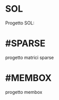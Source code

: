 # SOL
Progetto SOL:

#SPARSE 
=========
progetto matrici sparse

#MEMBOX
=========
progetto membox

